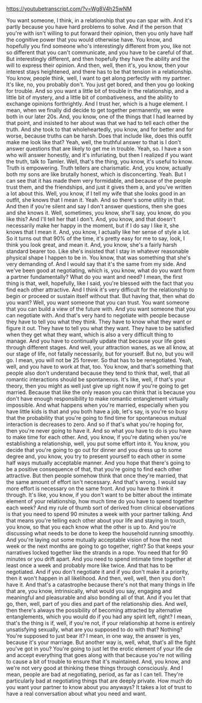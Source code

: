 https://youtubetranscript.com/?v=Wg8V4h25wNM

 You want someone, I think, in a relationship that you can spar with. And it's partly because you have hard problems to solve. And if the person that you're with isn't willing to put forward their opinion, then you only have half the cognitive power that you would otherwise have. You know, and hopefully you find someone who's interestingly different from you, like not so different that you can't communicate, and you have to be careful of that. But interestingly different, and then hopefully they have the ability and the will to express their opinion. And then, well, then it's, you know, then your interest stays heightened, and there has to be that tension in a relationship. You know, people think, well, I want to get along perfectly with my partner. It's like, no, you probably don't. You just get bored, and then you go looking for trouble. And so you want a little bit of trouble in the relationship, and a little bit of mystery, and a little bit of combativeness, and the ability to exchange opinions forthrightly. And I trust her, which is a huge element. I mean, when we finally did decide to get together permanently, we were both in our later 20s. And, you know, one of the things that I had learned by that point, and insisted to her about was that we had to tell each other the truth. And she took to that wholeheartedly, you know, and for better and for worse, because truths can be harsh. Does that include like, does this outfit make me look like that? Yeah, well, the truthful answer to that is I don't answer questions that are likely to get me in trouble. Yeah, so. I have a son who will answer honestly, and it's infuriating, but then I realized if you want the truth, talk to Tamler. Well, that's the thing, you know, it's useful to know. Truth is empowering. Truth tellers are charismatic. And, you know, actually both my sons are like brutally honest, which is disconcerting. Yeah. But I can see that it has made them very formidable, and because of the people trust them, and the friendships, and just it gives them a, and you've written a lot about this. Well, you know, if I tell my wife that she looks good in an outfit, she knows that I mean it. Yeah. And so there's some utility in that. And then if you're silent and say I don't answer questions, then she goes and she knows it. Well, sometimes, you know, she'll say, you know, do you like this? And I'll tell her that I don't. And, you know, and that doesn't necessarily make her happy in the moment, but if I do say I like it, she knows that I mean it. And, you know, I actually like her sense of style a lot. So it turns out that 90% of the time, it's pretty easy for me to say, look, I think you look great, and mean it. And, you know, she's a fairly harsh standard bearer too. Like she's insisted that I stay in whatever reasonable physical shape I happen to be in. You know, that was something that she's very demanding of. And I would say that it's the same from my side. And we've been good at negotiating, which is, you know, what do you want from a partner fundamentally? What do you want and need? I mean, the first thing is that, well, hopefully, like I said, you're blessed with the fact that you find each other attractive. And I think it's very difficult for the relationship to begin or proceed or sustain itself without that. But having that, then what do you want? Well, you want someone that you can trust. You want someone that you can build a view of the future with. And you want someone that you can negotiate with. And that's very hard to negotiate with people because they have to tell you what they think. They have to know what they want or figure it out. They have to tell you what they want. They have to be satisfied when they get what they want, which is also a very difficult thing to manage. And you have to continually update that because your life goes through different stages. And well, your attraction wanes, as we all know, at our stage of life, not fatally necessarily, but for yourself. But no, but you will go. I mean, you will not be 25 forever. So that has to be renegotiated. Yeah, well, and you have to work at that, too. You know, and that's something that people also don't understand because they tend to think that, well, that all romantic interactions should be spontaneous. It's like, well, if that's your theory, then you might as well just give up right now if you're going to get married. Because that like the only reason you can think that is because you don't have enough responsibility to make romantic entanglement virtually impossible. And what happens when you're married, especially when you have little kids is that and you both have a job, let's say, is you're so busy that the probability that you're going to find time for spontaneous mutual interaction is decreases to zero. And so if that's what you're hoping for, then you're never going to have it. And so what you have to do is you have to make time for each other. And, you know, if you're dating when you're establishing a relationship, well, you put some effort into it. You know, you decide that you're going to go out for dinner and you dress up to some degree and, you know, you try to present yourself to each other in some half ways mutually acceptable manner. And you hope that there's going to be a positive consequence of that, that you're going to find each other attractive. But then people somehow think that once they're married, that the same amount of effort isn't necessary. And that's wrong. I would say more effort is necessary on the same front. And you have to think it through. It's like, you know, if you don't want to be bitter about the intimate element of your relationship, how much time do you have to spend together each week? And my rule of thumb sort of derived from clinical observations is that you need to spend 90 minutes a week with your partner talking. And that means you're telling each other about your life and staying in touch, you know, so that you each know what the other is up to. And you're discussing what needs to be done to keep the household running smoothly. And you're laying out some mutually acceptable vision of how the next week or the next months are going to go together, right? So that keeps your narratives locked together like the strands in a rope. You need that for 90 minutes or you drift apart. And you need to spend intimate time together at least once a week and probably more like twice. And that has to be negotiated. And if you don't negotiate it and if you don't make it a priority, then it won't happen in all likelihood. And then, well, well, then you don't have it. And that's a catastrophe because there's not that many things in life that are, you know, intrinsically, what would you say, engaging and meaningful and pleasurable and also bonding all of that. And if you let that go, then, well, part of you dies and part of the relationship dies. And well, then there's always the possibility of becoming attracted by alternative entanglements, which you would do if you had any spirit left, right? I mean, that's the thing is if, well, if you're not, if your relationship at home is entirely unsatisfying sexually, what are you supposed to do with that? Nothing? You're supposed to just bear it? I mean, in one way, the answer is yes, because it's your marriage. But another way is, well, what, that's all the fight you've got in you? You're going to just let the erotic element of your life die and accept everything that goes along with that because you're not willing to cause a bit of trouble to ensure that it's maintained. And, you know, and we're not very good at thinking these things through consciously. And I mean, people are bad at negotiating, period, as far as I can tell. They're particularly bad at negotiating things that are deeply private. How much do you want your partner to know about you anyways? It takes a lot of trust to have a real conversation about what you need and want.
